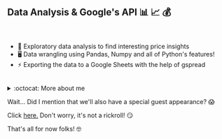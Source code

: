 ## <strong>Data Analysis & Google's API</strong> :bar_chart: :chart_with_upwards_trend: :moneybag:

<br/>

- :rocket: Exploratory data analysis to find interesting price insights
- 🖥️ Data wrangling using Pandas, Numpy and all of Python's features!
- :zap: Exporting the data to a Google Sheets with the help of gspread

<br/>

<details>
  <summary>:octocat: More about me</summary>
  <br/>
  Nothing important to be said. Just the data in the repo.
  <br/>
  <br/>

  [<img align="left" alt="LinkedIn Félix" width="22px" src="https://cdn.jsdelivr.net/npm/simple-icons@v3/icons/linkedin.svg"/>][linkedinfelix]
  [<img align="left" alt="GitHub logo" width="22px" src="https://cdn.jsdelivr.net/npm/simple-icons@v3/icons/github.svg"/>][githubfelix]

  <br/>
</details>

Wait... Did I mention that we'll also have a special guest appearance? :scream:

Click [here.](https://youtube.com/watch?v=dQw4w9WgXcQ) Don't worry, it's not a rickroll! :smirk:

That's all for now folks! :nerd_face:

[linkedinfelix]: https://linkedin.com/in/felix-hernandez-vieyra
[githubfelix]: https://github.com/Felix-Hz
